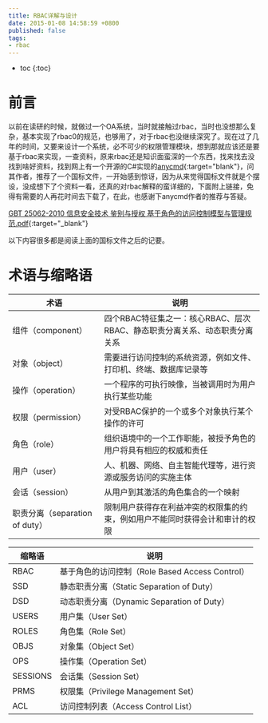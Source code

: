 ```yaml
---
title: RBAC详解与设计
date: 2015-01-08 14:58:59 +0800
published: false
tags:
- rbac
---
```


* toc
{:toc}

# 前言

以前在读研的时候，就做过一个OA系统，当时就接触过rbac，当时也没想那么复杂，基本实现了rbac0的规范，也够用了，对于rbac也没继续深究了。现在过了几年的时间，又要来设计一个系统，必不可少的权限管理模块，想到那就应该还是要基于rbac来实现，一查资料，原来rbac还是知识面蛮深的一个东西，找来找去没找到啥好资料，找到网上有一个开源的C#实现的[anycmd](http://git.oschina.net/anycmd/anycmd){:target="blank"}，问其作者，推荐了一个国标文件，一开始感到惊讶，因为从来觉得国标文件就是个摆设，没成想下了个资料一看，还真的对rbac解释的蛮详细的，下面附上链接，免得有需要的人再花时间去下载了，在此，也感谢下anycmd作者的推荐与答疑。

[GBT 25062-2010 信息安全技术 鉴别与授权 基于角色的访问控制模型与管理规范.pdf](/resources/design/GBT-25062-2010-rbac.pdf){:target="_blank"}

以下内容很多都是阅读上面的国标文件之后的记要。

# 术语与缩略语

术语                            |说明
------                          |--------
组件（component）               |四个RBAC特征集之一：核心RBAC、层次RBAC、静态职责分离关系、动态职责分离关系
对象（object）                  |需要进行访问控制的系统资源，例如文件、打印机、终端、数据库记录等
操作（operation）               |一个程序的可执行映像，当被调用时为用户执行某些功能
权限（permission）              |对受RBAC保护的一个或多个对象执行某个操作的许可
角色（role）                    |组织语境中的一个工作职能，被授予角色的用户将具有相应的权威和责任
用户（user）                    |人、机器、网络、自主智能代理等，进行资源或服务访问的实施主体
会话（session）                 |从用户到其激活的角色集合的一个映射
职责分离（separation of duty）  |限制用户获得存在利益冲突的权限集的约束，例如用户不能同时获得会计和审计的权限


缩略语          |说明
-----           |--------
RBAC            |基于角色的访问控制（Role Based Access Control）
SSD             |静态职责分离（Static Separation of Duty）
DSD             |动态职责分离（Dynamic Separation of Duty）
USERS           |用户集（User Set）
ROLES           |角色集（Role Set）
OBJS            |对象集（Object Set）
OPS             |操作集（Operation Set）
SESSIONS        |会话集（Session Set）
PRMS            |权限集（Privilege Management Set）
ACL             |访问控制列表（Access Control List）

